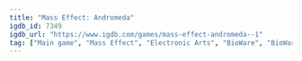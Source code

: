 ```yaml
---
title: "Mass Effect: Andromeda"
igdb_id: 7349
igdb_url: "https://www.igdb.com/games/mass-effect-andromeda--1"
tag: ["Main game", "Mass Effect", "Electronic Arts", "BioWare", "BioWare Montréal", "Shooter", "Role-playing (RPG)", "Adventure", "Single player", "Multiplayer", "Co-operative", "Third person", "Action", "Science fiction"]
---
```

